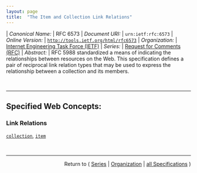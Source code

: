 ```yaml
---
layout: page
title:  "The Item and Collection Link Relations"
---
```


| *Canonical Name:* | RFC 6573
| *Document URI:* | `urn:ietf:rfc:6573`
| *Online Version:* | [`http://tools.ietf.org/html/rfc6573`](http://tools.ietf.org/html/rfc6573)
| *Organization:* | [Internet Engineering Task Force (IETF)](..  "List of specification series by this organization")
| *Series:* | [Request for Comments (RFC)](.  "List of specifications in this series")
| *Abstract:* | RFC 5988 standardized a means of indicating the relationships between resources on the Web. This specification defines a pair of reciprocal link relation types that may be used to express the relationship between a collection and its members.

<br/>
<hr/>

## Specified Web Concepts:

### Link Relations

[`collection`](/concepts/link-relation/collection "When included in a resource that represents a member of a collection, the 'collection' link relation identifies a target resource that represents a collection of which the context resource is a member."), [`item`](/concepts/link-relation/item "When included in a resource that represents a collection, the 'item' link relation identifies a target resource that represents a member of that collection.")



<br/>
<hr/>

<p style="text-align: right">Return to ( <a href="./">Series</a> | <a href="../">Organization</a> | <a href="../../">all Specifications</a> )</p>